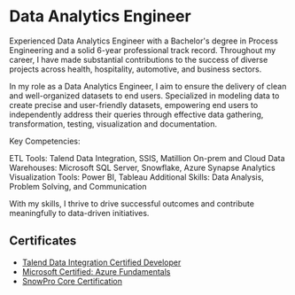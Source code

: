 # Data Analytics Engineer

Experienced Data Analytics Engineer with a Bachelor's degree in Process Engineering and a solid 6-year professional track record. Throughout my career, I have made substantial contributions to the success of diverse projects across health, hospitality, automotive, and business sectors.

In my role as a Data Analytics Engineer, I aim to ensure the delivery of clean and well-organized datasets to end users. Specialized in modeling data to create precise and user-friendly datasets, empowering end users to independently address their queries through effective data gathering, transformation, testing, visualization and documentation.

Key Competencies:

ETL Tools: Talend Data Integration, SSIS, Matillion
On-prem and Cloud Data Warehouses: Microsoft SQL Server, Snowflake, Azure Synapse Analytics
Visualization Tools: Power BI, Tableau
Additional Skills: Data Analysis, Problem Solving, and Communication

With my skills, I thrive to drive successful outcomes and contribute meaningfully to data-driven initiatives.


## Certificates

- [Talend Data Integration Certified Developer](https://www.credly.com/earner/earned/badge/c2af047e-e08e-424c-a3d3-7ed1c1955db8)
- [Microsoft Certified: Azure Fundamentals](https://www.credly.com/earner/earned/badge/9de93281-ad90-4658-aa14-bbbb7a003c64)
- [SnowPro Core Certification](https://www.credly.com/earner/earned/badge/847bf1a6-1f51-41a3-b6a3-0ef588eea725)

